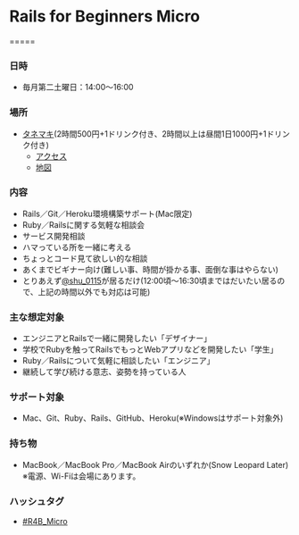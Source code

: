 # Rails for Beginners Micro

=====

### 日時

* 毎月第二土曜日：14:00〜16:00

### 場所

* [タネマキ](http://tane-maki.net/)(2時間500円+1ドリンク付き、2時間以上は昼間1日1000円+1ドリンク付き)
  * [アクセス](http://tane-maki.net/access/)
  * [地図](https://maps.google.co.jp/maps?q=%E3%82%BF%E3%83%8D%E3%83%9E%E3%82%AD&ie=UTF-8&ei=Qdx4UP6hN4vFmQXFlICoAg&ved=0CAsQ_AUoAg)

### 内容

  * Rails／Git／Heroku環境構築サポート(Mac限定)
  * Ruby／Railsに関する気軽な相談会
  * サービス開発相談
  * ハマっている所を一緒に考える
  * ちょっとコード見て欲しい的な相談
  * あくまでビギナー向け(難しい事、時間が掛かる事、面倒な事はやらない)
  * とりあえず[@shu_0115](https://twitter.com/shu_0115)が居るだけ(12:00頃〜16:30頃まではだいたい居るので、上記の時間以外でも対応は可能)

### 主な想定対象

* エンジニアとRailsで一緒に開発したい「デザイナー」
* 学校でRubyを触ってRailsでもっとWebアプリなどを開発したい「学生」
* Ruby／Railsについて気軽に相談したい「エンジニア」
* 継続して学び続ける意志、姿勢を持っている人

### サポート対象

* Mac、Git、Ruby、Rails、GitHub、Heroku(※Windowsはサポート対象外)

### 持ち物

* MacBook／MacBook Pro／MacBook Airのいずれか(Snow Leopard Later)  
  ※電源、Wi-Fiは会場にあります。

### ハッシュタグ

* [#R4B_Micro](https://twitter.com/search/realtime?q=%23R4B_Micro&src=typd)

